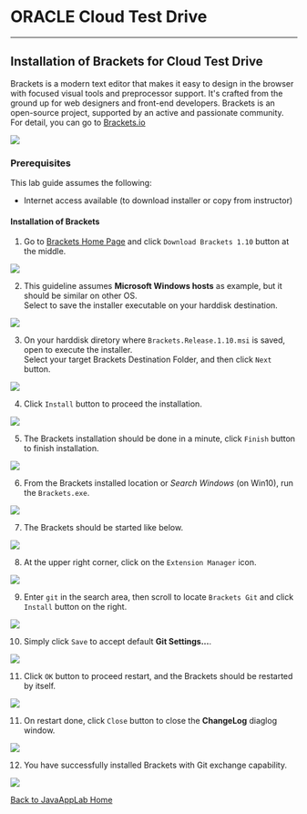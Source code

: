 # ORACLE Cloud Test Drive #
-----
## Installation of Brackets for Cloud Test Drive ##

Brackets is a modern text editor that makes it easy to design in the browser with focused visual tools and preprocessor support. It's crafted from the ground up for web designers and front-end developers. Brackets is an open-source project, supported by an active and passionate community. For detail, you can go to [Brackets.io](http://brackets.io/)

![](images/brackets/hero.png)

### Prerequisites ###
This lab guide assumes the following:
- Internet access available (to download installer or copy from instructor)

#### Installation of Brackets ####

1. Go to [Brackets Home Page](http://brackets.io/) and click `Download Brackets 1.10` button at the middle.

![](images/brackets/00.brackets.download.png)

2. This guideline assumes **Microsoft Windows hosts** as example, but it should be similar on other OS.  
Select to save the installer executable on your harddisk destination.

![](images/brackets/01.brackets.save.png)

3. On your harddisk diretory where `Brackets.Release.1.10.msi` is saved, open to execute the installer.  
Select your target Brackets Destination Folder, and then click `Next` button.

![](images/brackets/02.brackets.install.png)

4. Click `Install` button to proceed the installation.

![](images/brackets/03.brackets.install1.png)

5. The Brackets installation should be done in a minute, click `Finish` button to finish installation.

![](images/brackets/04.brackets.install2.png)

6. From the Brackets installed location or *Search Windows* (on Win10), run the `Brackets.exe`.

![](images/brackets/05.brackets.start.png)

7. The Brackets should be started like below.

![](images/brackets/06.brackets.started.png)

8. At the upper right corner, click on the `Extension Manager` icon.

![](images/brackets/07.brackets.extension.png)

9. Enter `git` in the search area, then scroll to locate `Brackets Git` and click `Install` button on the right.

![](images/brackets/08.brackets.extension1.png)

10. Simply click `Save` to accept default **Git Settings...**.

![](images/brackets/09.brackets.git.png)

11. Click `OK` button to proceed restart, and the Brackets should be restarted by itself.

![](images/brackets/10.brackets.restart.png)

11. On restart done, click `Close` button to close the **ChangeLog** diaglog window.

![](images/brackets/11.brackets.restart1.png)

12. You have successfully installed Brackets with Git exchange capability.

![](images/brackets/12.brackets.done.png)

[Back to JavaAppLab Home](README.md)
